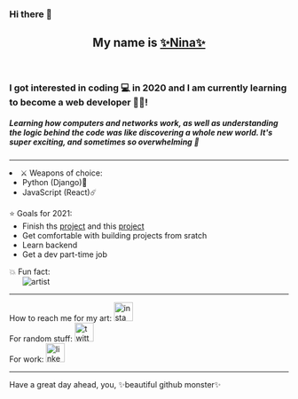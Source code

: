 ### Hi there 👋 
<h2 style="text-align:center;"> My name is <a href="https://github.com/Coyote-Schmoyote">✨Nina✨</a></h2>
<br>
<h3>I got interested in coding 💻 in 2020 and I am currently learning to become a web developer 👩‍💻!</h3>
<h5>Learning how computers and networks work, as well as understanding the logic behind the code was like discovering a whole new world. It's super exciting, and sometimes so overwhelming 🤯</h5>
<hr>
 <li>⚔️ Weapons of choice:
       <ul>
      <li>Python (Django)🐍</li>
      <li>JavaScript (React)☄️️</li>
      </ul>
    ⭐ Goals for 2021:
      <ul>
      <li>Finish ths <a href="https://github.com/Coyote-Schmoyote/celebrity-recognizer">project</a> and this <a href="https://github.com/Coyote-Schmoyote/drag-queen-cards">project</a></li>
      <li>Get comfortable with building projects from sratch</li>
      <li>Learn backend</li>
      <li>Get a dev part-time job</li>
      </ul>
      💥 Fun fact:
  <ul><img src="https://media3.giphy.com/media/CovFciJgWyxUs/200.gif" alt="artist"></ul>
</li>

<hr>
<div class="social" style="display: inline-block;">
How to reach me for my art:
<a href="https://www.instagram.com/nina.zdanovic/"><img src="https://cdn2.iconfinder.com/data/icons/social-media-2285/512/1_Instagram_colored_svg_1-512.png" alt="insta" height="34"></a> <br>
For random stuff: 
<a href="https://twitter.com/coyoteschmoyote"><img src="https://cdn2.iconfinder.com/data/icons/social-media-2285/512/1_Twitter_colored_svg-512.png" alt="twitter" height="34"></a> <br>
For work:
<a href="https://www.linkedin.com/in/nina-ždanovič-7570791b6/"><img src="https://cdn2.iconfinder.com/data/icons/social-media-2285/512/1_Linkedin_unofficial_colored_svg-512.png" alt="linkedin" height="34"></a>
</div>
<hr>
Have a great day ahead, you, ✨beautiful github monster✨
